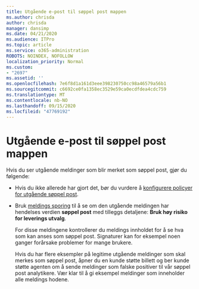 ```yaml
---
title: Utgående e-post til søppel post mappen
ms.author: chrisda
author: chrisda
manager: dansimp
ms.date: 04/21/2020
ms.audience: ITPro
ms.topic: article
ms.service: o365-administration
ROBOTS: NOINDEX, NOFOLLOW
localization_priority: Normal
ms.custom:
- "2697"
ms.assetid: ''
ms.openlocfilehash: 7e6f8d1a161d3eee398230750cc98a46579a56b1
ms.sourcegitcommit: c6692ce0fa1358ec3529e59ca0ecdfdea4cdc759
ms.translationtype: MT
ms.contentlocale: nb-NO
ms.lasthandoff: 09/15/2020
ms.locfileid: "47769192"
---
```

# <a name="outbound-email-to-junk-email-folder"></a>Utgående e-post til søppel post mappen

Hvis du ser utgående meldinger som blir merket som søppel post, gjør du følgende:

- Hvis du ikke allerede har gjort det, bør du vurdere å [konfigurere policyer for utgående søppel post](https://docs.microsoft.com/microsoft-365/security/office-365-security/configure-the-outbound-spam-policy).

- Bruk [meldings sporing](https://docs.microsoft.com/microsoft-365/security/office-365-security/message-trace-scc) til å se om den utgående meldingen har hendelses verdien **søppel post** med tilleggs detaljene: **Bruk høy risiko for leverings utvalg**.

  For disse meldingene kontrollerer du meldings innholdet for å se hva som kan anses som søppel post. Signaturer kan for eksempel noen ganger forårsake problemer for mange brukere.

  Hvis du har flere eksempler på legitime utgående meldinger som skal merkes som søppel post, åpner du en kunde støtte billett og ber kunde støtte agenten om å sende meldinger som falske positiver til vår søppel post analytikere. Vær klar til å gi eksempel meldinger som inneholder alle meldings hodene.
